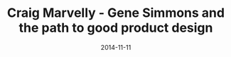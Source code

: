 ---
code: winterlocalhost201401
layout: post
published: true
title: Craig Marvelly - Gene Simmons and the path to good product design
date: 2014-11-11
image: /winterlocalhost2014/craig-marvelly.png
image-thum: /winterlocalhost2014/craig-marvelly-thumb.png
categories: sketchnotes
speaker: craigmarvelley
tags:
  - winterlocalhost2014
  - live

---